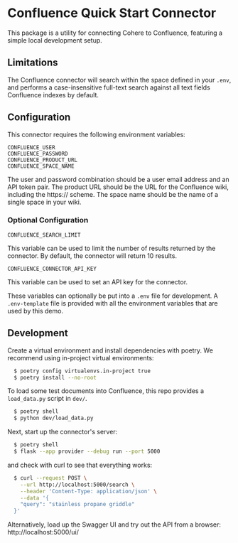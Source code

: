 # Confluence Quick Start Connector

This package is a utility for connecting Cohere to Confluence, featuring a simple local development setup.

## Limitations

The Confluence connector will search within the space defined in your `.env`, and performs a case-insensitive full-text
search against all text fields Confluence indexes by default.

## Configuration

This connector requires the following environment variables:

```
CONFLUENCE_USER
CONFLUENCE_PASSWORD
CONFLUENCE_PRODUCT_URL
CONFLUENCE_SPACE_NAME
```

The user and password combination should be a user email address and an API token pair.
The product URL should be the URL for the Confluence wiki, including the https:// scheme.
The space name should be the name of a single space in your wiki.

### Optional Configuration

```
CONFLUENCE_SEARCH_LIMIT
```

This variable can be used to limit the number of results returned by the connector.
By default, the connector will return 10 results.

```
CONFLUENCE_CONNECTOR_API_KEY
```

This variable can be used to set an API key for the connector.

These variables can optionally be put into a `.env` file for development.
A `.env-template` file is provided with all the environment variables that are used by this demo.

## Development

Create a virtual environment and install dependencies with poetry. We recommend using in-project virtual environments:

```bash
  $ poetry config virtualenvs.in-project true
  $ poetry install --no-root
```

To load some test documents into Confluence, this repo provides a `load_data.py` script in `dev/`.

```bash
  $ poetry shell
  $ python dev/load_data.py
```

Next, start up the connector's server:

```bash
  $ poetry shell
  $ flask --app provider --debug run --port 5000
```

and check with curl to see that everything works:

```bash
  $ curl --request POST \
    --url http://localhost:5000/search \
    --header 'Content-Type: application/json' \
    --data '{
    "query": "stainless propane griddle"
  }'
```

Alternatively, load up the Swagger UI and try out the API from a browser: http://localhost:5000/ui/
